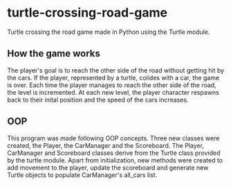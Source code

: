 # turtle-crossing-road-game
Turtle crossing the road game made in Python using the Turtle module.

## How the game works
The player's goal is to reach the other side of the road without getting hit by the cars.
If the player, represented by a turtle, colides with a car, the game is over.
Each time the player manages to reach the other side of the road, the level is incremented.
At each new level, the player character respawns back to their inital position and the speed of the cars increases.

## OOP
This program was made following OOP concepts. Three new classes were created, the Player, the CarManager and the Scoreboard.
The Player, CarManager and Scoreboard classes derive from the Turtle class provided by the turtle module.
Apart from initialization, new methods were created to add movement to the player, update the scoreboard and generate new Turtle objects to populate CarManager's all_cars list. 
